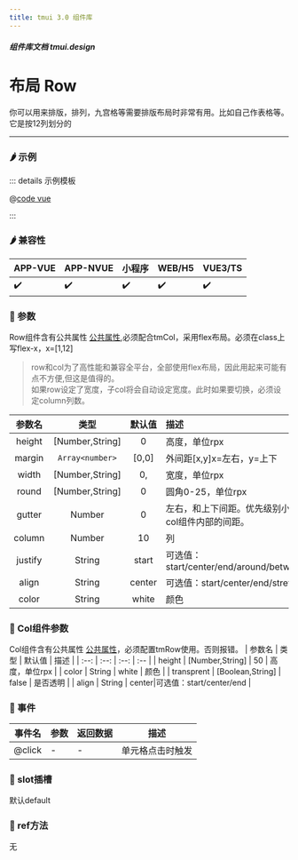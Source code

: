 ```yaml
---
title: tmui 3.0 组件库
---
```


<dirtoc></dirtoc>

##### 组件库文档 tmui.design

# 布局 Row
你可以用来排版，排列，九宫格等需要排版布局时非常有用。比如自己作表格等。 它是按12列划分的

---

### :hot_pepper: 示例

<webview url="https://tmui.design/h5/#/pages/layout/row"></webview>

::: details 示例模板

@[code vue](pages/layout/row.nvue)

:::

### :hot_pepper: 兼容性

| APP-VUE | APP-NVUE | 小程序 | WEB/H5 | VUE3/TS |
| --- | --- | --- | --- | --- |
| :heavy_check_mark: | :heavy_check_mark: | :heavy_check_mark: | :heavy_check_mark: | :heavy_check_mark: |

### :seedling: 参数
Row组件含有公共属性 [公共属性](/doc/spec/组件公共样式.md),必须配合tmCol，采用flex布局。必须在class上写flex-x，x=[1,12]
> row和col为了高性能和兼容全平台，全部使用flex布局，因此用起来可能有点不方便,但这是值得的。  
> 如果row设定了宽度，子col将会自动设定宽度。此时如果要切换，必须设定column列数。

| 参数名 | 类型 | 默认值 | 描述 |
| :--: | :--: | :--: | :-- |
| height | [Number,String] | 0 | 高度，单位rpx |
| margin | `Array<number>` | [0,0] | 外间距[x,y]x=左右，y=上下 |
| width | [Number,String] | 0, | 宽度，单位rpx |
| round | [Number,String] | 0 | 圆角0-25，单位rpx |
| gutter | Number | 0 | 左右，和上下间距。优先级别小于col组件内部的间距。 |
| column | Number | 10 | 列 |
| justify | String | start | 可选值：start/center/end/around/between |
| align | String | center| 可选值：start/center/end/stretch |
| color | String | white | 颜色 |

### :seedling: Col组件参数
Col组件含有公共属性 [公共属性](/doc/spec/组件公共样式.md)，必须配置tmRow使用。否则报错。
| 参数名 | 类型 | 默认值 | 描述 |
| :--: | :--: | :--: | :-- |
| height | [Number,String] | 50 | 高度，单位rpx |
| color | String | white | 颜色 |
| transprent | [Boolean,String] | false | 是否透明 |
| align | String | center|可选值：start/center/end |  

### :rose: 事件
| 事件名 | 参数 | 返回数据 | 描述 |
| --- | --- | --- | --- |
| @click | - | - | 单元格点击时触发 |

### :corn: slot插槽
默认default

### :green_salad: ref方法
无


